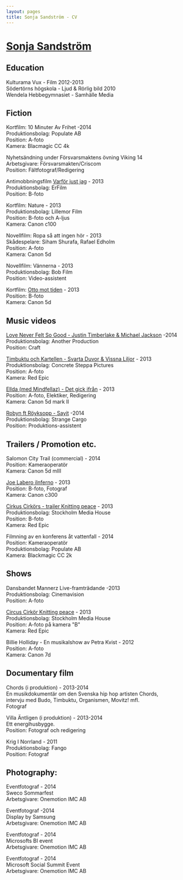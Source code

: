 ```yaml
---
layout: pages
title: Sonja Sandström - CV
---
```



# [Sonja Sandström](../)

## Education
 
Kulturama Vux - Film 2012-2013  
Södertörns högskola - Ljud & Rörlig bild  2010  
Wendela Hebbegymnasiet - Samhälle Media

## Fiction

Kortfilm: 10 Minuter Av Frihet -2014   
Produktionsbolag: Populate AB   
Position: A-foto   
Kamera: Blacmagic CC 4k      
   
Nyhetsändning under Försvarsmaktens övning Viking 14   
Arbetsgivare: Försvarsmakten/Criscom   
Position: Fältfotograf/Redigering   
   
Antimobbningsfilm [Varför just jag](http://www.youtube.com/watch?v=fNgAy_tyBho) - 2013  
Produktionsbolag: ErFilm  
Position: B-foto  
 
Kortfilm: Nature - 2013  
Produktionsbolag: Lillemor Film  
Position: B-foto och A-ljus  
Kamera: Canon c100  
 
Novellfilm: Ropa så att ingen hör - 2013  
Skådespelare: Siham Shurafa, Rafael Edholm  
Position: A-foto  
Kamera: Canon 5d 
 
Novellfilm: Vännerna - 2013  
Produktionsbolag: Bob Film  
Position: Video-assistent  

Kortfilm: [Otto mot tiden](https://vimeo.com/73634510) - 2013   
Position: B-foto   
Kamera: Canon 5d    

## Music videos   

[Love Never Felt So Good - Justin Timberlake & Michael Jackson](https://www.youtube.com/watch?v=oG08ukJPtR8) -2014   
Produktionsbolag: Another Production   
Position: Craft   

[Timbuktu och Kartellen - Svarta Duvor & Vissna Liljor](http://vimeo.com/82803389) - 2013  
Produktionsbolag: Concrete Steppa Pictures  
Position: A-foto  
Kamera: Red Epic  

[Ellda (med Mindfellaz) - Det gick ifrån](http://vimeo.com/74381844) - 2013  
Position: A-foto, Elektiker, Redigering  
Kamera: Canon 5d mark II  
   
[Robyn ft Röyksopp - Sayit](https://www.youtube.com/watch?v=CNu7_CAJ3uA) -2014   
Produktionsbolag: Strange Cargo   
Position: Produktions-assistent   
   
## Trailers / Promotion etc.

Salomon City Trail (commercial) - 2014   
Position: Kameraoperatör   
Kamera: Canon 5d mIII   
   
[Joe Labero iInferno](http://www.youtube.com/watch?v=Tngkm5gmyVg) - 2013  
Position: B-foto, Fotograf  
Kamera: Canon c300  
 
[Cirkus Cirkörs - trailer Knitting peace](http://vimeo.com/66622448) - 2013  
Produktionsbolag: Stockholm Media House  
Position: B-foto  
Kamera: Red Epic  
 
Filmning av en konferens åt vattenfall - 2014   
Position: Kameraoperatör   
Produktionsbolag: Populate AB   
Kamera: Blackmagic CC 2k   
 
## Shows

Dansbandet Mannerz Live-framträdande -2013   
Produktionsbolag: Cinemavision   
Position: A-foto   
 
[Circus Cirkör Knitting peace](http://vimeo.com/66622448) - 2013  
Produktionsbolag: Stockholm Media House  
Position: A-foto på kamera "B"  
Kamera: Red Epic  
 
Billie Holliday - En musikalshow av Petra Kvist - 2012  
Position: A-foto  
Kamera: Canon 7d  
 
## Documentary film
 
Chords (i produktion) - 2013-2014  
En musikdokumentär om den Svenska hip hop artisten Chords,  
intervju med Budo, Timbuktu, Organismen, Movitz! mfl.  
Fotograf  
 
Villa Äntligen (i produktion) - 2013-2014  
Ett energihusbygge.  
Position: Fotograf och redigering  

Krig I Norrland - 2011   
Produktionsbolag: Fango   
Position: Fotograf   

## Photography:
Eventfotograf - 2014   
Sweco Sommarfest   
Arbetsgivare: Onemotion IMC AB   
   
Eventfotograf -2014   
Display by Samsung   
Arbetsgivare: Onemotion IMC AB   

Eventfotograf - 2014   
Microsofts BI event   
Arbetsgivare: Onemotion IMC AB   

Eventfotograf - 2014   
Microsoft Social Summit Event   
Arbetsgivare: Onemotion IMC AB   
